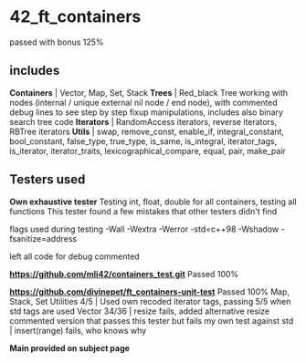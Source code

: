 # 42_ft_containers
passed with bonus 125%

## includes 
<b>Containers</b> | Vector, Map, Set, Stack
<b>Trees</b> | Red_black Tree working with nodes (internal / unique external nil node / end node), with commented debug lines to see step by step fixup manipulations, includes also binary search tree code
<b>Iterators</b> | RandomAccess iterators, reverse iterators, RBTree iterators
<b>Utils</b> | swap, remove_const, enable_if, integral_constant, bool_constant, false_type, true_type, is_same, is_integral, iterator_tags, is_iterator, iterator_traits, lexicographical_compare, equal, pair, make_pair


## Testers used

<b>Own exhaustive tester</b>
Testing int, float, double for all containers, testing all functions
This tester found a few mistakes that other testers didn't find

flags used during testing
-Wall -Wextra -Werror -std=c++98 -Wshadow -fsanitize=address

left all code for debug commented

<b>https://github.com/mli42/containers_test.git</b>
Passed 100%

<b>https://github.com/divinepet/ft_containers-unit-test</b>
Passed 100% Map, Stack, Set
Utilities 4/5 | Used own recoded iterator tags, passing 5/5 when std tags are used
Vector 34/36 | resize fails, added alternative resize commented version that passes this tester but fails my own test against std |  insert(range) fails, who knows why

<b>Main provided on subject page</b>
